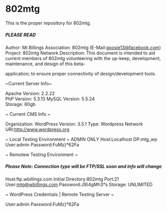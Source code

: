 802mtg
======

This is the proper repository for 802mtg. 

##### PLEASE READ #####

Author: Mr.Billings
Association: 802mtg (E-Mail:goosie13@facebook.com)
Project: 802mtg Network
Description: This document is intended to aid current members of 802mtg volunteering with the up-keep, development, maintenance, and design of this beta-

application; to ensure proper connectivity of design/development tools.

~Current Server Info~

Apache Version: 2.2.22  
PhP Version: 5.3.13
MySQL Version: 5.5.24  
Storage: 60gb

~ Current CMS Info ~

Organization: WordPress
Version: 3.5.1
Type: Wordpress Network
URI:http://www.wordpress.org


  
~ Local Testing Environment ~
ADMIN ONLY
Host:Localhost
DP:mtg_wp
User:admin
Password:FuMz}*62Fa



~ Remotew Testing Environment ~
##### Please Note: Connection type will be FTP/SSL soon and info will change #####

Host:ftp.wbillings.com
Initial Directory:802mtg
Port:21
User:mtg@wbillings.com
Password:J9)4gMh3*s
Storage: UNLIMITED

~ WordPress Credentials | Remote Testing Server ~

User:admin
Password:FuMz}*62Fa
